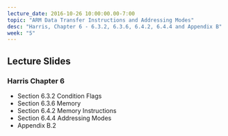 ```yaml
---
lecture_date: 2016-10-26 10:00:00.00-7:00
topic: "ARM Data Transfer Instructions and Addressing Modes"
desc: "Harris, Chapter 6 - 6.3.2, 6.3.6, 6.4.2, 6.4.4 and Appendix B"
week: "5"
---
```


## Lecture Slides

### Harris Chapter 6

* Section 6.3.2 Condition Flags
* Section 6.3.6 Memory
* Section 6.4.2 Memory Instructions
* Section 6.4.4 Addressing Modes
* Appendix B.2

